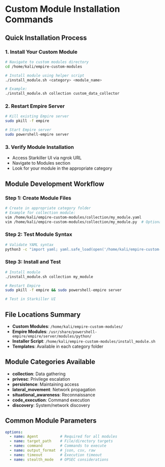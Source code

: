 # Custom Module Installation Commands

## Quick Installation Process

### 1. Install Your Custom Module
```bash
# Navigate to custom modules directory
cd /home/kali/empire-custom-modules

# Install module using helper script
./install_module.sh <category> <module_name>

# Example:
./install_module.sh collection custom_data_collector
```

### 2. Restart Empire Server
```bash
# Kill existing Empire server
sudo pkill -f empire

# Start Empire server
sudo powershell-empire server
```

### 3. Verify Module Installation
- Access Starkiller UI via ngrok URL
- Navigate to Modules section
- Look for your module in the appropriate category

## Module Development Workflow

### Step 1: Create Module Files
```bash
# Create in appropriate category folder
# Example for collection module:
vim /home/kali/empire-custom-modules/collection/my_module.yaml
vim /home/kali/empire-custom-modules/collection/my_module.py  # Optional
```

### Step 2: Test Module Syntax
```bash
# Validate YAML syntax
python3 -c "import yaml; yaml.safe_load(open('/home/kali/empire-custom-modules/collection/my_module.yaml'))"
```

### Step 3: Install and Test
```bash
# Install module
./install_module.sh collection my_module

# Restart Empire
sudo pkill -f empire && sudo powershell-empire server

# Test in Starkiller UI
```

## File Locations Summary
- **Custom Modules**: `/home/kali/empire-custom-modules/`
- **Empire Modules**: `/usr/share/powershell-empire/empire/server/modules/python/`
- **Installer Script**: `/home/kali/empire-custom-modules/install_module.sh`
- **Templates**: Available in each category folder

## Module Categories Available
- **collection**: Data gathering
- **privesc**: Privilege escalation  
- **persistence**: Maintaining access
- **lateral_movement**: Network propagation
- **situational_awareness**: Reconnaissance
- **code_execution**: Command execution
- **discovery**: System/network discovery

## Common Module Parameters
```yaml
options:
  - name: Agent          # Required for all modules
  - name: target_path    # File/directory targets
  - name: command        # Commands to execute
  - name: output_format  # json, csv, raw
  - name: timeout        # Execution timeout
  - name: stealth_mode   # OPSEC considerations
```